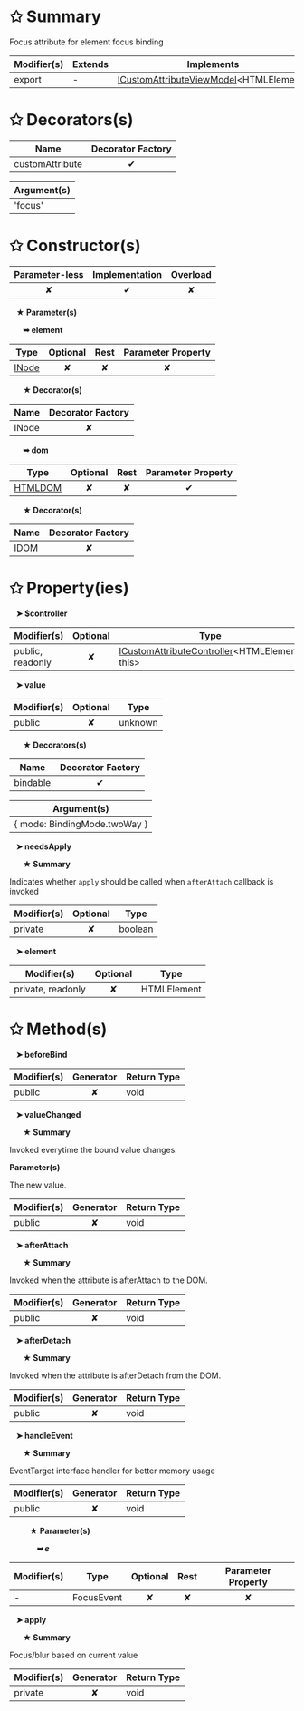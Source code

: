 # &#10025; Summary

Focus attribute for element focus binding

| Modifier(s)                            | Extends                      | Implements                                    |
|----------------------------------------|------------------------------|-----------------------------------------------|
| export | - | [ICustomAttributeViewModel](/runtime/interface/lifecycle/icustomattributeviewmodel.md)&lt;HTMLElement&gt; |

# &#10025; Decorators(s)

| Name                                | Decorator Factory                        |
|-------------------------------------|:----------------------------------------:|
| customAttribute | ✔  |

| Argument(s)                                           |
|-------------------------------------------------------|
| 'focus'  |

# &#10025; Constructor(s)

| Parameter-less                         | Implementation                          | Overload                          |
|:--------------------------------------:|:---------------------------------------:|:---------------------------------:|
| ✘ | ✔ | ✘ |

&nbsp;&nbsp; **&#9733; Parameter(s)**

&nbsp;&nbsp;&nbsp;&nbsp;&nbsp; **&#10149; element**

| Type                        | Optional                           | Rest                          | Parameter Property                          |
|-----------------------------|:----------------------------------:|:-----------------------------:|:-------------------------------------------:|
| [INode](/runtime/interface/dom/inode.md) | ✘  | ✘ | ✘ |

&nbsp;&nbsp;&nbsp;&nbsp;&nbsp; **&#9733; Decorator(s)**

| Name                                | Decorator Factory                        |
|-------------------------------------|:----------------------------------------:|
| INode | ✘  |

&nbsp;&nbsp;&nbsp;&nbsp;&nbsp; **&#10149; dom**

| Type                        | Optional                           | Rest                          | Parameter Property                          |
|-----------------------------|:----------------------------------:|:-----------------------------:|:-------------------------------------------:|
| [HTMLDOM](/runtime-html/class/dom/htmldom.md) | ✘  | ✘ | ✔ |

&nbsp;&nbsp;&nbsp;&nbsp;&nbsp; **&#9733; Decorator(s)**

| Name                                | Decorator Factory                        |
|-------------------------------------|:----------------------------------------:|
| IDOM | ✘  |

# &#10025; Property(ies)

&nbsp;&nbsp; **&#10148; $controller**

| Modifier(s)                               | Optional                           | Type                         |
|-------------------------------------------|:----------------------------------:|------------------------------|
| public, readonly | ✘ | [ICustomAttributeController](/runtime/interface/lifecycle/icustomattributecontroller.md)&lt;HTMLElement, this&gt; |

&nbsp;&nbsp; **&#10148; value**

| Modifier(s)                               | Optional                           | Type                         |
|-------------------------------------------|:----------------------------------:|------------------------------|
| public | ✘ | unknown |

&nbsp;&nbsp;&nbsp;&nbsp;&nbsp; **&#9733; Decorators(s)**

| Name                                | Decorator Factory                        |
|-------------------------------------|:----------------------------------------:|
| bindable | ✔  |

| Argument(s)                                           |
|-------------------------------------------------------|
| { mode: BindingMode.twoWay }  |

&nbsp;&nbsp; **&#10148; needsApply**

&nbsp;&nbsp;&nbsp;&nbsp;&nbsp; **&#9733; Summary**

Indicates whether `apply` should be called when `afterAttach` callback is invoked

| Modifier(s)                               | Optional                           | Type                         |
|-------------------------------------------|:----------------------------------:|------------------------------|
| private | ✘ | boolean |

&nbsp;&nbsp; **&#10148; element**

| Modifier(s)                               | Optional                           | Type                         |
|-------------------------------------------|:----------------------------------:|------------------------------|
| private, readonly | ✘ | HTMLElement |

# &#10025; Method(s)

&nbsp;&nbsp; **&#10148; beforeBind**

| Modifier(s)                              | Generator                          | Return Type                       |
|------------------------------------------|:----------------------------------:|-----------------------------------|
| public | ✘ | void |

&nbsp;&nbsp; **&#10148; valueChanged**

&nbsp;&nbsp;&nbsp;&nbsp;&nbsp; **&#9733; Summary**

Invoked everytime the bound value changes.

**Parameter(s)**

The new value.

| Modifier(s)                              | Generator                          | Return Type                       |
|------------------------------------------|:----------------------------------:|-----------------------------------|
| public | ✘ | void |

&nbsp;&nbsp; **&#10148; afterAttach**

&nbsp;&nbsp;&nbsp;&nbsp;&nbsp; **&#9733; Summary**

Invoked when the attribute is afterAttach to the DOM.

| Modifier(s)                              | Generator                          | Return Type                       |
|------------------------------------------|:----------------------------------:|-----------------------------------|
| public | ✘ | void |

&nbsp;&nbsp; **&#10148; afterDetach**

&nbsp;&nbsp;&nbsp;&nbsp;&nbsp; **&#9733; Summary**

Invoked when the attribute is afterDetach from the DOM.

| Modifier(s)                              | Generator                          | Return Type                       |
|------------------------------------------|:----------------------------------:|-----------------------------------|
| public | ✘ | void |

&nbsp;&nbsp; **&#10148; handleEvent**

&nbsp;&nbsp;&nbsp;&nbsp;&nbsp; **&#9733; Summary**

EventTarget interface handler for better memory usage

| Modifier(s)                              | Generator                          | Return Type                       |
|------------------------------------------|:----------------------------------:|-----------------------------------|
| public | ✘ | void |

&nbsp;&nbsp;&nbsp;&nbsp;&nbsp;&nbsp;&nbsp;&nbsp; **&#9733; Parameter(s)**

&nbsp;&nbsp;&nbsp;&nbsp;&nbsp;&nbsp;&nbsp;&nbsp;&nbsp;&nbsp;&nbsp; _**&#10149; e**_

| Modifier(s)                              | Type                        | Optional                           | Rest                          | Parameter Property                          |
|------------------------------------------|-----------------------------|:----------------------------------:|:-----------------------------:|:-------------------------------------------:|
| - | FocusEvent | ✘  | ✘ | ✘ |

&nbsp;&nbsp; **&#10148; apply**

&nbsp;&nbsp;&nbsp;&nbsp;&nbsp; **&#9733; Summary**

Focus/blur based on current value

| Modifier(s)                              | Generator                          | Return Type                       |
|------------------------------------------|:----------------------------------:|-----------------------------------|
| private | ✘ | void |